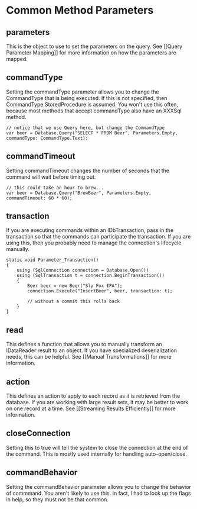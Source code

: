 # Common Method Parameters #

## parameters ##
This is the object to use to set the parameters on the query. See [[Query Parameter Mapping]] for more information on how the parameters are mapped.

## commandType ##
Setting the commandType parameter allows you to change the CommandType that is being executed. If this is not specified, then CommandType.StoredProcedure is assumed. You won't use this often, because most methods that accept commandType also have an XXXSql method.

	// notice that we use Query here, but change the CommandType
	var beer = Database.Query("SELECT * FROM Beer", Parameters.Empty, commandType: CommandType.Text);

## commandTimeout ##
Setting commandTimeout changes the number of seconds that the command will wait before timing out.

	// this could take an hour to brew...
	var beer = Database.Query("BrewBeer", Parameters.Empty, commandTimeout: 60 * 60);

## transaction ##
If you are executing commands within an IDbTransaction, pass in the transaction so that the commands can participate the transaction. If you are using this, then you probably need to manage the connection's lifecycle manually.

	static void Parameter_Transaction()
	{
		using (SqlConnection connection = Database.Open())
		using (SqlTransaction t = connection.BeginTransaction())
		{
			Beer beer = new Beer("Sly Fox IPA");
			connection.Execute("InsertBeer", beer, transaction: t);

			// without a commit this rolls back
		}
	}

## read ##
This defines a function that allows you to manually transform an IDataReader result to an object. If you have specialized deserialization needs, this can be helpful. See [[Manual Transformations]] for more information.

## action ##
This defines an action to apply to each record as it is retrieved from the database. If you are working with large result sets, it may be better to work on one record at a time. See [[Streaming Results Efficiently]] for more information.

## closeConnection ##
Setting this to true will tell the system to close the connection at the end of the command. This is mostly used internally for handling auto-open/close.

## commandBehavior ##
Setting the commandBehavior parameter allows you to change the behavior of commmand. You aren't likely to use this. In fact, I had to look up the flags in help, so they must not be that common.

